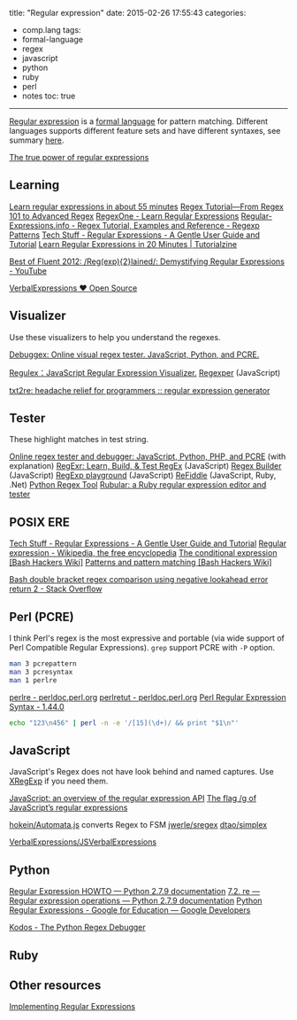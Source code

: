 title: "Regular expression"
date: 2015-02-26 17:55:43
categories:
- comp.lang
tags:
- formal-language
- regex
- javascript
- python
- ruby
- perl
- notes
toc: true
---

[Regular expression](http://www.wikiwand.com/en/Regular_expression) is a [formal language](http://www.wikiwand.com/en/Formal_language) for pattern matching. Different languages supports different feature sets and have different syntaxes, see summary [here](http://www.greenend.org.uk/rjk/tech/regexp.html).

[The true power of regular expressions](https://nikic.github.io/2012/06/15/The-true-power-of-regular-expressions.html)

<!-- more -->

## Learning

[Learn regular expressions in about 55 minutes](http://qntm.org/files/re/re.html)
[Regex Tutorial—From Regex 101 to Advanced Regex](http://www.rexegg.com/)
[RegexOne - Learn Regular Expressions](http://regexone.com/)
[Regular-Expressions.info - Regex Tutorial, Examples and Reference - Regexp Patterns](http://www.regular-expressions.info/)
[Tech Stuff - Regular Expressions - A Gentle User Guide and Tutorial](http://zytrax.com/tech/web/regex.htm)
[Learn Regular Expressions in 20 Minutes | Tutorialzine](http://tutorialzine.com/2014/12/learn-regular-expressions-in-20-minutes/)

[Best of Fluent 2012: /Reg(exp){2}lained/: Demystifying Regular Expressions - YouTube](https://www.youtube.com/watch?v=EkluES9Rvak)

[VerbalExpressions ♥ Open Source](http://verbalexpressions.github.io/)

## Visualizer

Use these visualizers to help you understand the regexes.

[Debuggex: Online visual regex tester. JavaScript, Python, and PCRE.](https://www.debuggex.com/)

[Regulex：JavaScript Regular Expression Visualizer.](http://jex.im/regulex/)
[Regexper](http://www.regexper.com/) (JavaScript)

[txt2re: headache relief for programmers :: regular expression generator](http://txt2re.com/)

## Tester

These highlight matches in test string.

[Online regex tester and debugger: JavaScript, Python, PHP, and PCRE](https://regex101.com/) (with explanation)
[RegExr: Learn, Build, & Test RegEx](http://www.regexr.com/) (JavaScript)
[Regex Builder](http://ysmood.github.io/regex-builder/) (JavaScript)
[RegExp playground](http://leaverou.github.io/regexplained/) (JavaScript)
[ReFiddle](http://refiddle.com/) (JavaScript, Ruby, .Net)
[Python Regex Tool](http://www.pythonregex.com/)
[Rubular: a Ruby regular expression editor and tester](http://rubular.com/)

## POSIX ERE

[Tech Stuff - Regular Expressions - A Gentle User Guide and Tutorial](http://zytrax.com/tech/web/regex.htm)
[Regular expression - Wikipedia, the free encyclopedia](http://en.wikipedia.org/wiki/Regular_expression#Standards)
[The conditional expression [Bash Hackers Wiki]](http://wiki.bash-hackers.org/syntax/ccmd/conditional_expression)
[Patterns and pattern matching [Bash Hackers Wiki]](http://wiki.bash-hackers.org/syntax/pattern)

[Bash double bracket regex comparison using negative lookahead error return 2 - Stack Overflow](http://stackoverflow.com/questions/30905017/bash-double-bracket-regex-comparison-using-negative-lookahead-error-return-2)

## Perl (PCRE)

I think Perl's regex is the most expressive and portable (via wide support of Perl Compatible Regular Expressions).
`grep` support PCRE with `-P` option.

```sh
man 3 pcrepattern
man 3 pcresyntax
man 1 perlre
```

[perlre - perldoc.perl.org](http://perldoc.perl.org/perlre.html)
[perlretut - perldoc.perl.org](http://perldoc.perl.org/perlretut.html)
[Perl Regular Expression Syntax - 1.44.0](http://www.boost.org/doc/libs/1_44_0/libs/regex/doc/html/boost_regex/syntax/perl_syntax.html)

```sh
echo "123\n456" | perl -n -e '/[15](\d+)/ && print "$1\n"'
```

## JavaScript

JavaScript's Regex does not have look behind and named captures.
Use [XRegExp](http://xregexp.com/) if you need them.

[JavaScript: an overview of the regular expression API](http://www.2ality.com/2011/04/javascript-overview-of-regular.html)
[The flag /g of JavaScript’s regular expressions](http://www.2ality.com/2013/08/regexp-g.html)

[hokein/Automata.js](https://github.com/hokein/Automata.js) converts Regex to FSM
[jwerle/sregex](https://github.com/jwerle/sregex)
[dtao/simplex](https://github.com/dtao/simplex)

[VerbalExpressions/JSVerbalExpressions](https://github.com/VerbalExpressions/JSVerbalExpressions)

## Python

[Regular Expression HOWTO — Python 2.7.9 documentation](https://docs.python.org/2/howto/regex.html)
[7.2. re — Regular expression operations — Python 2.7.9 documentation](https://docs.python.org/2/library/re.html)
[Python Regular Expressions - Google for Education — Google Developers](https://developers.google.com/edu/python/regular-expressions)

[Kodos - The Python Regex Debugger](http://kodos.sourceforge.net/)

## Ruby


## Other resources

[Implementing Regular Expressions](http://swtch.com/~rsc/regexp/)
